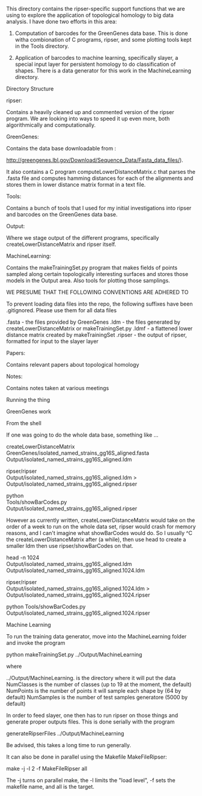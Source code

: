This directory contains the ripser-specific support functions that we
are using to explore the application of topological homology to big data
analysis. I have done two efforts in this area:

1) Computation of barcodes for the GreenGenes data base. This is done
witha combionation of C programs, ripser, and some plotting tools kept
in the Tools directory.

2) Application of barcodes to machine learning, specifically slayer, a
special input layer for persistent homology to do classification of
shapes. There is a data generator for this work in the MachineLearning
directory.


Directory Structure

ripser:

Contains a heavily cleaned up and commented version of the ripser
program. We are looking into ways to speed it up even more, both
algorithmically and computationally.

GreenGenes:

Contains the data base downloadable from :

http://greengenes.lbl.gov/Download/Sequence_Data/Fasta_data_files/).

It also contains a C program computeLowerDistanceMatrix.c that parses the
.fasta file and computes hamming distances for each of the alignments
and stores them in lower distance matrix format in a text file.

Tools:

Contains a bunch of tools that I used for my initial investigations
into ripser and barcodes on the GreenGenes data base.

Output:

Where we stage output of the different programs, specifically
createLowerDistanceMatrix and ripser itself.

MachineLearning:

Contains the makeTrainingSet.py program that makes fields of points
sampled along certain topologically interesting surfaces and stores
those models in the Output area. Also tools for plotting those
samplings.

WE PRESUME THAT THE FOLLOWING CONVENTIONS ARE ADHERED TO

To prevent loading data files into the repo, the following suffixes
have been .gitignored. Please use them for all data files

.fasta - the files provided by GreenGenes
.ldm - the files generated by createLowerDistanceMatrix or makeTrainingSet.py
.ldmf - a flattened lower distance matrix created by makeTrainingSet
.ripser - the output of ripser, formatted for input to the slayer layer

Papers:

Contains relevant papers about topological homology

Notes:

Contains notes taken at various meetings

Running the thing

GreenGenes work

From the shell

If one was going to do the whole data base, something like ...

createLowerDistanceMatrix \
GreenGenes/isolated_named_strains_gg16S_aligned.fasta \
Output/isolated_named_strains_gg16S_aligned.ldm

ripser/ripser \
Output/isolated_named_strains_gg16S_aligned.ldm > \
Output/isolated_named_strains_gg16S_aligned.ripser

python \
Tools/showBarCodes.py \
Output/isolated_named_strains_gg16S_aligned.ripser

However as currently written, createLowerDistanceMatrix would take on
the order of a week to run on the whole data set, ripser would crash
for memory reasons, and I can't imagine what showBarCodes would do. So
I usually ^C the createLowerDistanceMatrix after (a while), then use
head to create a smaller ldm then use ripser/showBarCodes on that.

head -n 1024 \
Output/isolated_named_strains_gg16S_aligned.ldm \
Output/isolated_named_strains_gg16S_aligned.1024.ldm

ripser/ripser \
Output/isolated_named_strains_gg16S_aligned.1024.ldm > \
Output/isolated_named_strains_gg16S_aligned.1024.ripser

python Tools/showBarCodes.py \
Output/isolated_named_strains_gg16S_aligned.1024.ripser

Machine Learning

To run the training data generator, move into the MachineLearning
folder and invoke the program

python makeTrainingSet.py ../Output/MachineLearning \
       <NumClasses> <NumPoints> <NumSamples>

where

../Output/MachineLearning. is the directory where it will put the data
NumClasses is the number of classes (up to 19 at the moment, the default)
NumPoints is the number of points it will sample each shape by (64 by default)
NumSamples is the number of test samples generatore (5000 by default)

In order to feed slayer, one then has to run ripser on those things
and generate proper outputs files. This is done serially with the program

generateRipserFiles ../Output/MachineLearning

Be advised, this takes a long time to run generally.

It can also be done in parallel using the Makefile MakeFileRipser:

make -j -l 2 -f MakeFileRipser all

The -j turns on parallel make, the -l limits the "load level", -f sets
the makefile name, and all is the target.

